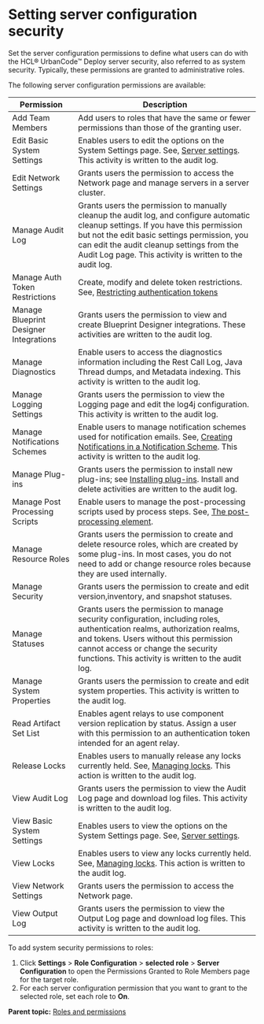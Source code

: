 # Setting server configuration security

Set the server configuration permissions to define what users can do with the HCL® UrbanCode™ Deploy server security, also referred to as system security. Typically, these permissions are granted to administrative roles.

The following server configuration permissions are available:

|Permission|Description|
|----------|-----------|
|Add Team Members|Add users to roles that have the same or fewer permissions than those of the granting user.|
|Edit Basic System Settings|Enables users to edit the options on the System Settings page. See, [Server settings](settings_system.md). This activity is written to the audit log.|
|Edit Network Settings|Grants users the permission to access the Network page and manage servers in a server cluster.|
|Manage Audit Log|Grants users the permission to manually cleanup the audit log, and configure automatic cleanup settings. If you have this permission but not the edit basic settings permission, you can edit the audit cleanup settings from the Audit Log page. This activity is written to the audit log.|
|Manage Auth Token Restrictions|Create, modify and delete token restrictions. See, [Restricting authentication tokens](security_token_restrict.md)|
|Manage Blueprint Designer Integrations|Grants users the permission to view and create Blueprint Designer integrations. These activities are written to the audit log.|
|Manage Diagnostics|Enable users to access the diagnostics information including the Rest Call Log, Java Thread dumps, and Metadata indexing. This activity is written to the audit log.|
|Manage Logging Settings|Grants users the permission to view the Logging page and edit the log4j configuration. This activity is written to the audit log.|
|Manage Notifications Schemes|Enable users to manage notification schemes used for notification emails. See, [Creating Notifications in a Notification Scheme](../../com.ibm.udeploy.doc/topics/notify_create.md). This activity is written to the audit log.|
|Manage Plug-ins|Grants users the permission to install new plug-ins; see [Installing plug-ins](settings_plugins.md). Install and delete activities are written to the audit log.|
|Manage Post Processing Scripts|Enable users to manage the post-processing scripts used by process steps. See, [The post-processing element](../../com.ibm.udeploy.reference.doc/topics/ref_create_postprocessing.md).|
|Manage Resource Roles|Grants users the permission to create and delete resource roles, which are created by some plug-ins. In most cases, you do not need to add or change resource roles because they are used internally.|
|Manage Security|Grants users the permission to create and edit version,inventory, and snapshot statuses.|
|Manage Statuses|Grants users the permission to manage security configuration, including roles, authentication realms, authorization realms, and tokens. Users without this permission cannot access or change the security functions. This activity is written to the audit log.|
|Manage System Properties|Grants users the permission to create and edit system properties. This activity is written to the audit log.|
|Read Artifact Set List|Enables agent relays to use component version replication by status. Assign a user with this permission to an authentication token intended for an agent relay.|
|Release Locks|Enables users to manually release any locks currently held. See, [Managing locks](settings_locks_managing.md). This action is written to the audit log.|
|View Audit Log|Grants users the permission to view the Audit Log page and download log files. This activity is written to the audit log.|
|View Basic System Settings|Enables users to view the options on the System Settings page. See, [Server settings](settings_system.md).|
|View Locks|Enables users to view any locks currently held. See, [Managing locks](settings_locks_managing.md). This action is written to the audit log.|
|View Network Settings|Grants users the permission to access the Network page.|
|View Output Log|Grants users the permission to view the Output Log page and download log files. This activity is written to the audit log.|

To add system security permissions to roles:

1.  Click **Settings** \> **Role Configuration** \> **selected role** \> **Server Configuration** to open the Permissions Granted to Role Members page for the target role.
2.  For each server configuration permission that you want to grant to the selected role, set each role to **On**.

**Parent topic:** [Roles and permissions](../../com.ibm.udeploy.admin.doc/topics/security_roles.md)

